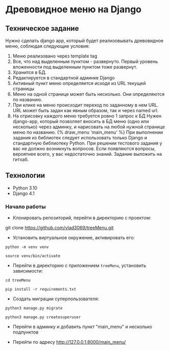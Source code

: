# Древовидное меню на Django

## Техническое задание

Нужно сделать django app, который будет реализовывать древовидное меню, соблюдая следующие условия:
1) Меню реализовано через template tag
2) Все, что над выделенным пунктом - развернуто. Первый уровень вложенности под выделенным пунктом тоже развернут.
3) Хранится в БД.
4) Редактируется в стандартной админке Django
5) Активный пункт меню определяется исходя из URL текущей страницы
6) Меню на одной странице может быть несколько. Они определяются по названию.
7) При клике на меню происходит переход по заданному в нем URL. URL может быть задан как явным образом, так и через named url.
8) На отрисовку каждого меню требуется ровно 1 запрос к БД
 Нужен django-app, который позволяет вносить в БД меню (одно или несколько) через админку, и нарисовать на любой нужной странице меню по названию.
 {% draw_menu 'main_menu' %}
 При выполнении задания из библиотек следует использовать только Django и стандартную библиотеку Python.
При решении тестового задания у вас не должно возникнуть вопросов. Если появляются вопросы, вероятнее всего, у вас недостаточно знаний.
Задание выложить на гитхаб.

## Технологии

* Python 3.10
* Django 4.1

### Начало работы

* Клонировать репозиторий, перейти в директорию с проектом:

git clone https://github.com/vlad3069/treeMenu.git

* Установить виртуальное окружение, активировать его:
```
python -m venv venv

source venv/bin/activate
```
* Перейти в директорию с приложением ```treeMenu```, установить зависимости:
```
cd treeMenu

pip install -r requirements.txt
```
* Создать миграции суперпользователя:

```
python3 manage.py migrate

python3 manage.py createsuperuser
```
* Перейти в админку и добавить пункт "main_menu" и несколько подпунктов

* Перейти по адресу http://127.0.0.1:8000/main_menu/